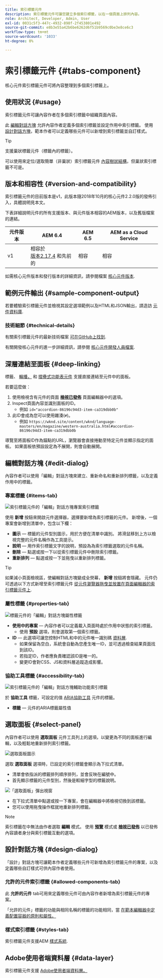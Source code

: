 ```yaml
---
title: 索引標籤元件
description: 索引標籤元件可讓您建立多個索引標籤，以在一個頁面上排列內容。
role: Architect, Developer, Admin, User
exl-id: 0031c5f3-447c-4932-898f-2f453801e492
source-git-commit: e8b3e55a42b6be6262d6f51b9569c0be3e8ce6c3
workflow-type: tm+mt
source-wordcount: '1033'
ht-degree: 0%

---
```


# 索引標籤元件 {#tabs-component}

核心元件索引標籤元件可將內容整理到多個索引標籤上。

## 使用狀況 {#usage}

索引標籤元件可讓內容作者在多個索引標籤中組織頁面內容。

此 [編輯對話方塊](#edit-dialog) 允許內容作者定義多個索引標籤並設定作用中索引標籤。 使用 [設計對話方塊](#design-dialog)，範本作者可以定義哪些元件可以新增到索引標籤並自訂樣式。

>[!TIP]
>
>支援巢狀標籤元件（標籤內的標籤）。
>
>可以使用來定位/選取簡單（非巢狀）索引標籤元件 [內容樹狀結構](https://experienceleague.adobe.com/docs/experience-manager-cloud-service/sites/authoring/fundamentals/environment-tools.html#content-tree)，但巢狀索引標籤不可是。

## 版本和相容性 {#version-and-compatibility}

索引標籤元件的目前版本是v1，此版本隨2018年10月的核心元件2.2.0版的發佈引入，具體說明見本文。

下表詳細說明元件的所有支援版本、與元件版本相容的AEM版本，以及舊版檔案的連結。

| 元件版本 | AEM 6.4 | AEM 6.5 | AEM as a Cloud Service  |
|--- |--- |--- |---|
| v1 | 相容於<br>[版本2.17.4](/help/versions.md) 和先前的 | 相容 | 相容 |

如需核心元件版本和發行版本的詳細資訊，請參閱檔案 [核心元件版本](/help/versions.md).

## 範例元件輸出 {#sample-component-output}

若要體驗索引標籤元件並檢視其設定選項範例以及HTML和JSON輸出，請造訪 [元件資料庫](https://adobe.com/go/aem_cmp_library_tabs).

### 技術細節 {#technical-details}

有關索引標籤元件的最新技術檔案 [可在GitHub上找到](https://adobe.com/go/aem_cmp_tech_tabs_v1).

有關開發核心元件的進一步詳細資訊，請參閱 [核心元件開發人員檔案](/help/developing/overview.md).

## 深層連結至面板 {#deep-linking}

標籤、 [輪播，](carousel.md) 和 [摺疊式功能表元件](accordion.md) 支援直接連結至元件中的面板。

若要這麼做：

1. 使用檢視含有元件的頁面 **[檢視已發佈](https://experienceleague.adobe.com/docs/experience-manager-cloud-service/sites/authoring/fundamentals/editing-content.html#view-as-published)** 頁面編輯器中的選項。
1. Inspect頁面內容並識別面板的ID。
   * 例如 `id="accordion-86196c94d3-item-ca319dbb0b"`
1. 此ID會成為您可以使用雜湊(`#`)。
   * 例如 `https://wknd.site/content/wknd/language-masters/en/magazine/western-australia.html#accordion-86196c94d3-item-ca319dbb0b`

導覽至將面板ID作為錨點的URL，瀏覽器會直接捲動至特定元件並顯示指定的面板。 如果面板依預設設定為不展開，則會自動展開。

## 編輯對話方塊 {#edit-dialog}

內容作者可以使用「編輯」對話方塊來建立、重新命名和重新排列標籤，以及定義作用中的標籤。

### 專案標籤 {#items-tab}

![索引標籤元件的「編輯」對話方塊專案索引標籤](/help/assets/tabs-edit-items.png)

使用 **新增** 按鈕來開啟元件選擇器，選擇要新增為索引標籤的元件。 新增後，一個專案會新增到清單中，包含以下欄：

* **圖示**  — 標籤的元件型別圖示，用於方便在清單中識別。 將滑鼠移到上方以檢視完整的元件名稱作為工具提示。
* **說明**  — 用作索引標籤文字的說明，預設為為索引標籤選取的元件名稱。
* **刪除**  — 點選或按一下以從索引標籤元件中刪除索引標籤。
* **重新排列**  — 點選或按一下並拖曳以重新排列標籤。

>[!TIP]
>
>如果減小頁面檢視區，使編輯對話方塊變成全熒幕， **新增** 按鈕將會隱藏。 元件仍可透過以下方式新增至索引標籤元件 [從元件瀏覽器拖曳並放置在頁面編輯器的索引標籤元件上](https://experienceleague.adobe.com/docs/experience-manager-cloud-service/sites/authoring/fundamentals/editing-content.html#inserting-a-component).

### 屬性標籤 {#properties-tab}

![標籤元件的「編輯」對話方塊屬性標籤](/help/assets/tabs-edit-properties.png)

* **使用中的專案**  — 內容作者可以定義載入頁面時處於作用中狀態的索引標籤。
   * 使用 **預設** 選項，則會選取第一個索引標籤。
* **ID**  — 此選項可讓您控制HTML和中的元件唯一識別碼 [資料層](/help/developing/data-layer/overview.md).
   * 如果保留為空白，系統會自動為您產生唯一ID，並可透過檢查結果頁面找到該ID。
   * 若指定ID，作者應負責確認該ID是唯一的。
   * 變更ID會對CSS、JS和資料層追蹤造成影響。

### 協助工具標籤 {#accessibility-tab}

![索引標籤元件的「編輯」對話方塊輔助功能索引標籤](/help/assets/tabs-edit-accessibility.png)

於 **協助工具** 標籤，可設定的值 [ARIA協助工具](https://www.w3.org/WAI/standards-guidelines/aria/) 元件的標籤。

* **標籤**  — 元件的ARIA標籤屬性值

## 選取面板 {#select-panel}

內容作者可以使用 **選取面板** 元件工具列上的選項，以變更為不同的面板進行編輯，以及輕鬆地重新排列索引標籤。

![選取面板圖示](/help/assets/select-panel-icon.png)

選取 **選取面板** 選項時，已設定的索引標籤會顯示為下拉式清單。

* 清單會依指派的標籤排列順序排列，並會反映在編號中。
* 首先顯示標籤的元件型別，然後是較細字型的標籤說明。

![「選取面板」彈出視窗](/help/assets/select-panel-popover.png)

* 在下拉式清單中點選或按一下專案，會在編輯器中將檢視切換到該標籤。
* 您可以使用拖曳操作框就地重新排列標籤。

>[!NOTE]
>
>索引標籤在中無法由作者選取 **編輯** 模式。 使用 **[預覽](https://experienceleague.adobe.com/docs/experience-manager-cloud-service/sites/authoring/fundamentals/editing-content.html#preview-mode)** 模式或 **[檢視已發佈](https://experienceleague.adobe.com/docs/experience-manager-cloud-service/sites/authoring/fundamentals/editing-content.html#view-as-published)** 以已發佈內容讀者身分與索引標籤互動的選項。

## 設計對話方塊 {#design-dialog}

「設計」對話方塊可讓範本作者定義哪些元件可新增為索引標籤元件的專案，以及定義哪些自訂樣式可供內容作者使用。

### 允許的元件索引標籤 {#allowed-components-tab}

此 **允許的元件** tab可用來定義哪些元件可由內容作者新增為索引標籤元件的專案。

「允許的元件」標籤的功能與相同名稱的標籤的功能相同，當 [在範本編輯器中定義配置容器的原則和屬性。](https://experienceleague.adobe.com/docs/experience-manager-cloud-service/sites/authoring/features/templates.html)

### 樣式索引標籤 {#styles-tab}

索引標籤元件支援AEM [樣式系統](/help/get-started/authoring.md#component-styling).

## Adobe使用者端資料層 {#data-layer}

索引標籤元件支援 [Adobe使用者端資料層。](/help/developing/data-layer/overview.md)
